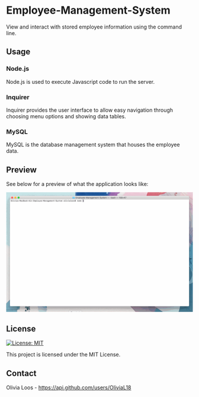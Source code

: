 # Employee-Management-System

View and interact with stored employee information using the command line. 

## Usage

### Node.js

Node.js is used to execute Javascript code to run the server.

### Inquirer

Inquirer provides the user interface to allow easy navigation through choosing menu options and showing data tables.

### MySQL

MySQL is the database management system that houses the employee data.

## Preview

See below for a preview of what the application looks like:

![Demo](./assets/demo.gif)

## License

[![License: MIT](https://img.shields.io/badge/License-MIT-yellow.svg)](https://opensource.org/licenses/MIT)

This project is licensed under the MIT License.

## Contact 

Olivia Loos - https://api.github.com/users/OliviaL18
